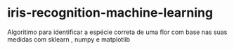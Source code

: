 # iris-recognition-machine-learning
Algoritimo para identificar a espécie correta de uma flor com base nas suas medidas com
sklearn , numpy e matplotlib
